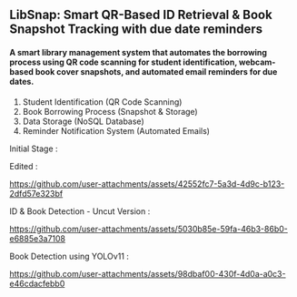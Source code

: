## LibSnap: Smart QR-Based ID Retrieval & Book Snapshot Tracking with due date reminders

#### A smart library management system that automates the borrowing process using QR code scanning for student identification, webcam-based book cover snapshots, and automated email reminders for due dates.

1. Student Identification (QR Code Scanning)
2. Book Borrowing Process (Snapshot & Storage)
3. Data Storage (NoSQL Database)
4. Reminder Notification System (Automated Emails)

Initial Stage :

Edited :

https://github.com/user-attachments/assets/42552fc7-5a3d-4d9c-b123-2dfd57e323bf

ID & Book Detection - Uncut Version : 

https://github.com/user-attachments/assets/5030b85e-59fa-46b3-86b0-e6885e3a7108

Book Detection using YOLOv11 :

https://github.com/user-attachments/assets/98dbaf00-430f-4d0a-a0c3-e46cdacfebb0







